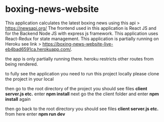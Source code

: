 # boxing-news-website

This application calculates the latest boxing news using this api > https://newsapi.org/
The frontend used in this application is React JS and for the Backend Node JS with express js framework. This application uses React-Redux for state management. This application is partially running on Heroku see link > https://boxing-news-website-live-eb4bad6591ca.herokuapp.com/.

the app is only partially running there. heroku restricts other routes from being rendered. 

to fully see the application you need to run this project locally please clone the project in your local

then go to the root directory of the project you should see files
**client
server.js etc.**
enter
**npm install**
next go the the client folder
and enter
**npm install**
again

then go back to the root directory
you should see files
**client
server.js etc.**
from here enter
**npm run dev**
